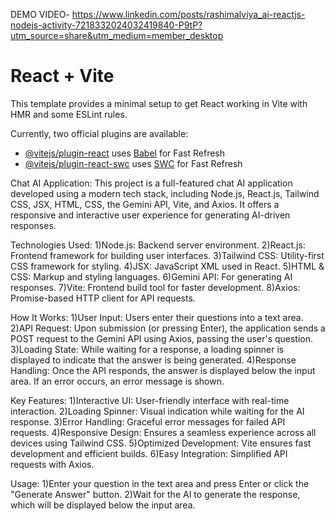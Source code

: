 DEMO VIDEO- https://www.linkedin.com/posts/rashimalviya_ai-reactjs-nodejs-activity-7218332024032419840-P9tP?utm_source=share&utm_medium=member_desktop

# React + Vite

This template provides a minimal setup to get React working in Vite with HMR and some ESLint rules.

Currently, two official plugins are available:

- [@vitejs/plugin-react](https://github.com/vitejs/vite-plugin-react/blob/main/packages/plugin-react/README.md) uses [Babel](https://babeljs.io/) for Fast Refresh
- [@vitejs/plugin-react-swc](https://github.com/vitejs/vite-plugin-react-swc) uses [SWC](https://swc.rs/) for Fast Refresh

Chat AI Application:
This project is a full-featured chat AI application developed using a modern tech stack, including Node.js, React.js, Tailwind CSS, JSX, HTML, CSS, the Gemini API, Vite, and Axios. It offers a responsive and interactive user experience for generating AI-driven responses.

Technologies Used:
1)Node.js: Backend server environment.
2)React.js: Frontend framework for building user interfaces.
3)Tailwind CSS: Utility-first CSS framework for styling.
4)JSX: JavaScript XML used in React.
5)HTML & CSS: Markup and styling languages.
6)Gemini API: For generating AI responses.
7)Vite: Frontend build tool for faster development.
8)Axios: Promise-based HTTP client for API requests.

How It Works:
1)User Input: Users enter their questions into a text area.
2)API Request: Upon submission (or pressing Enter), the application sends a POST request to the Gemini API using Axios, passing the user's question.
3)Loading State: While waiting for a response, a loading spinner is displayed to indicate that the answer is being generated.
4)Response Handling: Once the API responds, the answer is displayed below the input area. If an error occurs, an error message is shown.

Key Features:
1)Interactive UI: User-friendly interface with real-time interaction.
2)Loading Spinner: Visual indication while waiting for the AI response.
3)Error Handling: Graceful error messages for failed API requests.
4)Responsive Design: Ensures a seamless experience across all devices using Tailwind CSS.
5)Optimized Development: Vite ensures fast development and efficient builds.
6)Easy Integration: Simplified API requests with Axios.

Usage:
1)Enter your question in the text area and press Enter or click the "Generate Answer" button.
2)Wait for the AI to generate the response, which will be displayed below the input area.
